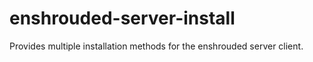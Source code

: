 # enshrouded-server-install
Provides multiple installation methods for the enshrouded server client.
